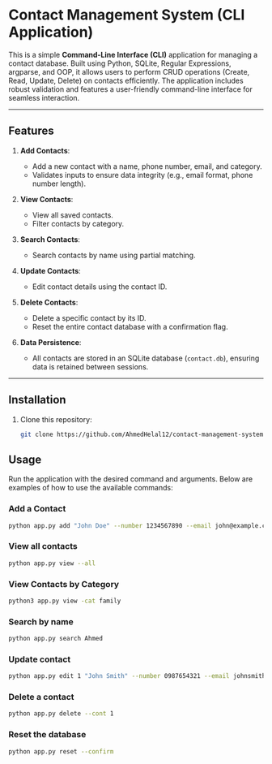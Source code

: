 # Contact Management System (CLI Application)

This is a simple **Command-Line Interface (CLI)** application for managing a contact database. Built using Python, SQLite, Regular Expressions, argparse, and OOP, it allows users to perform CRUD operations (Create, Read, Update, Delete) on contacts efficiently. The application includes robust validation and features a user-friendly command-line interface for seamless interaction.

---

## Features

1. **Add Contacts**:
   - Add a new contact with a name, phone number, email, and category.
   - Validates inputs to ensure data integrity (e.g., email format, phone number length).

2. **View Contacts**:
   - View all saved contacts.
   - Filter contacts by category.

3. **Search Contacts**:
   - Search contacts by name using partial matching.

4. **Update Contacts**:
   - Edit contact details using the contact ID.

5. **Delete Contacts**:
   - Delete a specific contact by its ID.
   - Reset the entire contact database with a confirmation flag.

6. **Data Persistence**:
   - All contacts are stored in an SQLite database (`contact.db`), ensuring data is retained between sessions.

---

## Installation

1. Clone this repository:
   ```bash
   git clone https://github.com/AhmedHelal12/contact-management-system.git

## Usage

Run the application with the desired command and arguments. Below are examples of how to use the available commands:

### Add a Contact

```bash
python app.py add "John Doe" --number 1234567890 --email john@example.com --category Friend
```
### View all contacts
```bash
python app.py view --all
```
### View Contacts by Category
```bash
python3 app.py view -cat family
```
### Search by name
```bash
python app.py search Ahmed
```
### Update contact
```bash
python app.py edit 1 "John Smith" --number 0987654321 --email johnsmith@example.com --category Work
```
### Delete a contact
```bash
python app.py delete --cont 1
```
### Reset the database
```bash
python app.py reset --confirm
```






   
